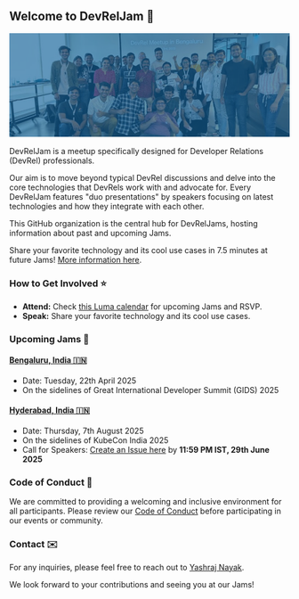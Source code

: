 ## Welcome to DevRelJam 🎉

![Cover](/assets/DevRelJam%20Cover.png)

DevRelJam is a meetup specifically designed for Developer Relations (DevRel) professionals.

Our aim is to move beyond typical DevRel discussions and delve into the core technologies that DevRels work with and advocate for. Every DevRelJam features "duo presentations" by speakers focusing on latest technologies and how they integrate with each other.

This GitHub organization is the central hub for DevRelJams, hosting information about past and upcoming Jams.

Share your favorite technology and its cool use cases in 7.5 minutes at future Jams! [More information here](https://github.com/DevRelJam/Speakers).

### How to Get Involved ⭐️

- **Attend:** Check [this Luma calendar](https://lu.ma/devreljam) for upcoming Jams and RSVP.
- **Speak:** Share your favorite technology and its cool use cases.

### Upcoming Jams 🚀

#### [**Bengaluru, India 🇮🇳**](https://github.com/devreljam/BLR-APR-2025)
  - Date: Tuesday, 22th April 2025
  - On the sidelines of Great International Developer Summit (GIDS) 2025

#### [**Hyderabad, India 🇮🇳**](https://github.com/devreljam/HYD-AUG-2025)
  - Date: Thursday, 7th August 2025
  - On the sidelines of KubeCon India 2025
  - Call for Speakers: [Create an Issue here](https://github.com/devreljam/Call-For-Speakers/issues/new?template=call_for_speakers.yml&labels=HYD-AUG-2025) by **11:59 PM IST, 29th June 2025**

### Code of Conduct 📄
We are committed to providing a welcoming and inclusive environment for all participants. Please review our [Code of Conduct](https://github.com/DevRelJam/.github/blob/main/CODE_OF_CONDUCT.md) before participating in our events or community.

### Contact ✉️
For any inquiries, please feel free to reach out to [Yashraj Nayak](https://www.linkedin.com/in/yashrajnayak/).

We look forward to your contributions and seeing you at our Jams!
